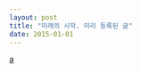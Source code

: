 ```yaml
---
layout: post
title: "미래의 시작. 미리 등록된 글"
date: 2015-01-01
---
```

<a href="https://cloud.githubusercontent.com/assets/5035902/8647474/2e9b6d3e-2993-11e5-8832-b16ba8600491.jpg">a</a>
